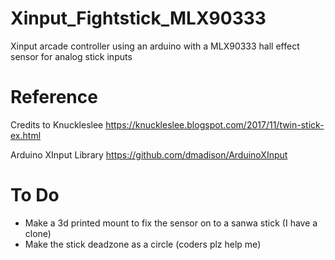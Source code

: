 # Xinput_Fightstick_MLX90333
Xinput arcade controller using an arduino with a MLX90333 hall effect sensor for analog stick inputs

# Reference
Credits to Knuckleslee
https://knuckleslee.blogspot.com/2017/11/twin-stick-ex.html

Arduino XInput Library
https://github.com/dmadison/ArduinoXInput

# To Do
- Make a 3d printed mount to fix the sensor on to a sanwa stick (I have a clone)
- Make the stick deadzone as a circle (coders plz help me)
